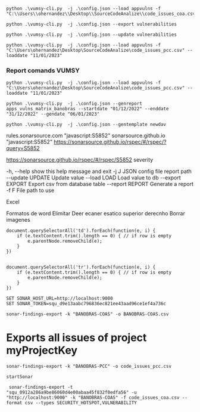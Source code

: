 
```
python .\vumsy-cli.py  -j .\config.json --load appvulns -f "C:\\Users\\ohernandez\\Desktop\\SourceCodeAnalize\\code_issues_coa.csv"
```
```
python .\vumsy-cli.py  -j .\config.json --export vulnerabilities
```
```
python .\vumsy-cli.py  -j .\config.json --update vulnerabilities
```

```
python .\vumsy-cli.py  -j .\config.json --load appvulns -f "C:\Users\ohernandez\Desktop\SourceCodeAnalize\code_issues_pcc.csv" --loaddate "11/01/2023"
```

### Report comands VUMSY
```
python .\vumsy-cli.py  -j .\config.json --load appvulns -f "C:\Users\ohernandez\Desktop\SourceCodeAnalize\code_issues_pcc.csv" --loaddate "11/01/2023"
```

```
python .\vumsy-cli.py  -j .\config.json --genreport apps_vulns_matrix_banobras --startdate "01/12/2022" --enddate "31/12/2022" --gendate "06/01/2023"
```

```
python .\vumsy-cli.py  -j .\config.json --gentemplate newdav
```

rules.sonarsource.com "javascript:S5852"
sonarsource.github.io "javascript:S5852"
https://sonarsource.github.io/rspec/#/rspec/?query=S5852

https://sonarsource.github.io/rspec/#/rspec/S5852
severity




 -h, --help       show this help message and exit
  -j J             JSON config file report path
  --update UPDATE  Update value
  --load LOAD      Load value to db
  --export EXPORT  Export csv from database table
  --report REPORT  Generate a report
  -f F             File path to use

Excel


Formatos de word
Elimitar Deer ecaner esatico superior derecnho
Borrar imagenes



```
document.querySelectorAll('td').forEach(function(e, i) {
    if (e.textContent.trim().length == 0) { // if row is empty
        e.parentNode.removeChild(e);
    }
})


document.querySelectorAll('tr').forEach(function(e, i) {
    if (e.textContent.trim().length == 0) { // if row is empty
        e.parentNode.removeChild(e);
    }
})
```


```
SET SONAR_HOST_URL=http://localhost:9000
SET SONAR_TOKEN=squ_d9e13aabc796836ec821ee43aad96ce1ef4a736c

sonar-findings-export -k "BANOBRAS-COAS" -o BANOBRAS-COAS.csv
```
# Exports all issues of project myProjectKey
```
sonar-findings-export -k "BANOBRAS-PCC" -o code_issues_pcc.csv
```

```
startSonar
```

```
 sonar-findings-export -t "squ_0912a286a9be86060d4e00abaa45f832f0edfa56" -u "http://localhost:9000" -k "BANOBRAS-COAS" -f code_issues_coa.csv --format csv --types SECURITY_HOTSPOT,VULNERABILITY
 ```
 
